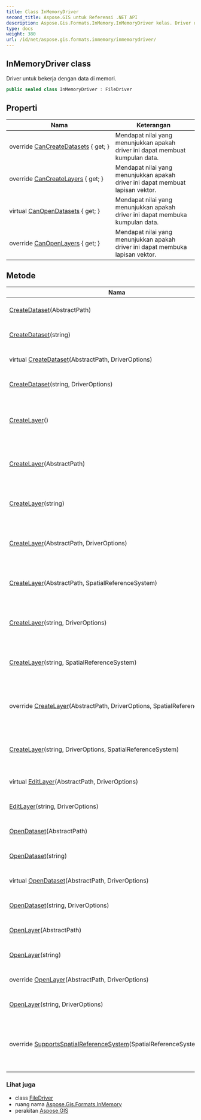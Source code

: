 ```yaml
---
title: Class InMemoryDriver
second_title: Aspose.GIS untuk Referensi .NET API
description: Aspose.Gis.Formats.InMemory.InMemoryDriver kelas. Driver untuk bekerja dengan data di memori.
type: docs
weight: 380
url: /id/net/aspose.gis.formats.inmemory/inmemorydriver/
---
```

## InMemoryDriver class

Driver untuk bekerja dengan data di memori.

```csharp
public sealed class InMemoryDriver : FileDriver
```

## Properti

| Nama | Keterangan |
| --- | --- |
| override [CanCreateDatasets](../../aspose.gis.formats.inmemory/inmemorydriver/cancreatedatasets/) { get; } | Mendapat nilai yang menunjukkan apakah driver ini dapat membuat kumpulan data. |
| override [CanCreateLayers](../../aspose.gis.formats.inmemory/inmemorydriver/cancreatelayers/) { get; } | Mendapat nilai yang menunjukkan apakah driver ini dapat membuat lapisan vektor. |
| virtual [CanOpenDatasets](../../aspose.gis/filedriver/canopendatasets/) { get; } | Mendapat nilai yang menunjukkan apakah driver ini dapat membuka kumpulan data. |
| override [CanOpenLayers](../../aspose.gis.formats.inmemory/inmemorydriver/canopenlayers/) { get; } | Mendapat nilai yang menunjukkan apakah driver ini dapat membuka lapisan vektor. |

## Metode

| Nama | Keterangan |
| --- | --- |
| [CreateDataset](../../aspose.gis/filedriver/createdataset/)(AbstractPath) | Membuat kumpulan data. |
| [CreateDataset](../../aspose.gis/filedriver/createdataset/)(string) | Membuat kumpulan data. |
| virtual [CreateDataset](../../aspose.gis/filedriver/createdataset/)(AbstractPath, DriverOptions) | Membuat kumpulan data. |
| [CreateDataset](../../aspose.gis/filedriver/createdataset/)(string, DriverOptions) | Membuat kumpulan data. |
| [CreateLayer](../../aspose.gis.formats.inmemory/inmemorydriver/createlayer/#createlayer)() | Membuat layer dan membukanya untuk menambahkan fitur baru. |
| [CreateLayer](../../aspose.gis/filedriver/createlayer/)(AbstractPath) | Membuat layer dan membukanya untuk ditambahkan. |
| [CreateLayer](../../aspose.gis/filedriver/createlayer/)(string) | Membuat layer dan membukanya untuk ditambahkan. |
| [CreateLayer](../../aspose.gis/filedriver/createlayer/)(AbstractPath, DriverOptions) | Membuat layer dan membukanya untuk ditambahkan. |
| [CreateLayer](../../aspose.gis/filedriver/createlayer/)(AbstractPath, SpatialReferenceSystem) | Membuat layer dan membukanya untuk ditambahkan. |
| [CreateLayer](../../aspose.gis/filedriver/createlayer/)(string, DriverOptions) | Membuat layer dan membukanya untuk ditambahkan. |
| [CreateLayer](../../aspose.gis/filedriver/createlayer/)(string, SpatialReferenceSystem) | Membuat layer dan membukanya untuk ditambahkan. |
| override [CreateLayer](../../aspose.gis.formats.inmemory/inmemorydriver/createlayer/#createlayer_3)(AbstractPath, DriverOptions, SpatialReferenceSystem) | Membuat layer dan membukanya untuk menambahkan fitur baru. |
| [CreateLayer](../../aspose.gis/filedriver/createlayer/)(string, DriverOptions, SpatialReferenceSystem) | Membuat layer dan membukanya untuk ditambahkan. |
| virtual [EditLayer](../../aspose.gis/filedriver/editlayer/)(AbstractPath, DriverOptions) | Membuka lapisan untuk diedit. |
| [EditLayer](../../aspose.gis/filedriver/editlayer/)(string, DriverOptions) | Membuka lapisan untuk diedit. |
| [OpenDataset](../../aspose.gis/filedriver/opendataset/)(AbstractPath) | Membuka kumpulan data. |
| [OpenDataset](../../aspose.gis/filedriver/opendataset/)(string) | Membuka kumpulan data. |
| virtual [OpenDataset](../../aspose.gis/filedriver/opendataset/)(AbstractPath, DriverOptions) | Membuka kumpulan data. |
| [OpenDataset](../../aspose.gis/filedriver/opendataset/)(string, DriverOptions) | Membuka kumpulan data. |
| [OpenLayer](../../aspose.gis/filedriver/openlayer/)(AbstractPath) | Membuka lapisan untuk dibaca. |
| [OpenLayer](../../aspose.gis/filedriver/openlayer/)(string) | Membuka lapisan untuk dibaca. |
| override [OpenLayer](../../aspose.gis.formats.inmemory/inmemorydriver/openlayer/#openlayer_1)(AbstractPath, DriverOptions) | Membuka lapisan untuk dibaca. |
| [OpenLayer](../../aspose.gis/filedriver/openlayer/)(string, DriverOptions) | Membuka lapisan untuk dibaca. |
| override [SupportsSpatialReferenceSystem](../../aspose.gis.formats.inmemory/inmemorydriver/supportsspatialreferencesystem/)(SpatialReferenceSystem) | Menentukan, apakah sistem referensi spasial yang ditentukan didukung oleh driver. |

### Lihat juga

* class [FileDriver](../../aspose.gis/filedriver/)
* ruang nama [Aspose.Gis.Formats.InMemory](../../aspose.gis.formats.inmemory/)
* perakitan [Aspose.GIS](../../)


